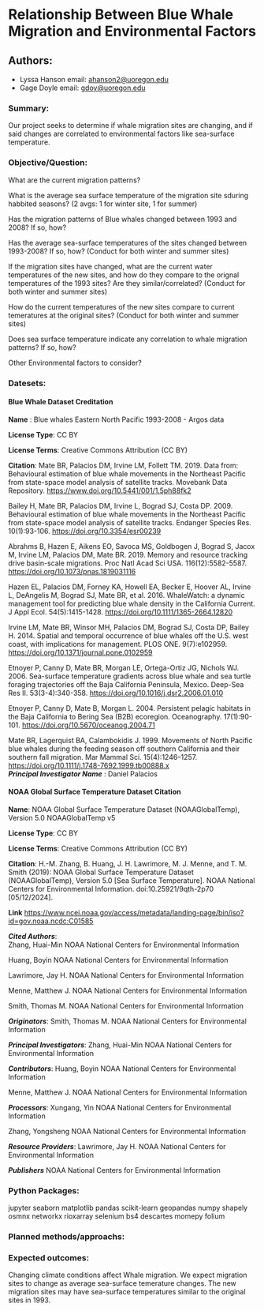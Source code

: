 # Relationship Between Blue Whale Migration and Environmental Factors

## Authors:

* Lyssa Hanson email: <ahanson2@uoregon.edu>
* Gage Doyle email: <gdoy@uoregon.edu>

### Summary:
Our project seeks to determine if whale migration sites are changing, and if said changes are correlated to environmental factors like sea-surface temperature.

### Objective/Question:
What are the current migration patterns? 

What is the average sea surface temperature of the migration site sduring habbited seasons? (2 avgs: 1 for winter site, 1 for summer)

Has the migration patterns of Blue whales changed between 1993 and 2008?
If so, how?

Has the average sea-surface temperatures of the sites changed between 1993-2008? 
If so, how? (Conduct for both winter and summer sites)

If the migration sites have changed, what are the current water temperatures of the new sites, and how do they compare to the orignal temperatures of the 1993 sites? 
Are they similar/correlated? (Conduct for both winter and summer sites)

How do the current temperatures of the new sites compare to current temeratures at the original sites? (Conduct for both winter and summer sites)

Does sea surface temperature indicate any correlation to whale migration patterns?
If so, how?

Other Environmental factors to consider?

### Datesets:

#### Blue Whale Dataset Creditation

**Name** : Blue whales Eastern North Pacific 1993-2008 - Argos data

**License Type**: CC BY

**License Terms**: Creative Commons Attribution (CC BY)

**Citation**: Mate BR, Palacios DM, Irvine LM, Follett TM. 2019. Data from: Behavioural estimation of blue whale movements in the Northeast Pacific from state-space model analysis of satellite tracks. Movebank Data Repository. <https://www.doi.org/10.5441/001/1.5ph88fk2>

Bailey H, Mate BR, Palacios DM, Irvine L, Bograd SJ, Costa DP. 2009. Behavioural estimation of blue whale movements in the Northeast Pacific from state-space model analysis of satellite tracks. Endanger Species Res. 10(1):93-106. <https://doi.org/10.3354/esr00239>

Abrahms B, Hazen E, Aikens EO, Savoca MS, Goldbogen J, Bograd S, Jacox M, Irvine LM, Palacios DM, Mate BR. 2019. Memory and resource tracking drive basin-scale migrations. Proc Natl Acad Sci USA. 116(12):5582-5587. <https://doi.org/10.1073/pnas.1819031116>

Hazen EL, Palacios DM, Forney KA, Howell EA, Becker E, Hoover AL, Irvine L, DeAngelis M, Bograd SJ, Mate BR, et al. 2016. WhaleWatch: a dynamic management tool for predicting blue whale density in the California Current. J Appl Ecol. 54(5):1415-1428. <https://doi.org/10.1111/1365-2664.12820>

Irvine LM, Mate BR, Winsor MH, Palacios DM, Bograd SJ, Costa DP, Bailey H. 2014. Spatial and temporal occurrence of blue whales off the U.S. west coast, with implications for management. PLOS ONE. 9(7):e102959. <https://doi.org/10.1371/journal.pone.0102959>
 
Etnoyer P, Canny D, Mate BR, Morgan LE, Ortega-Ortiz JG, Nichols WJ. 2006. Sea-surface temperature gradients across blue whale and sea turtle foraging trajectories off the Baja California Peninsula, Mexico. Deep-Sea Res II. 53(3-4):340-358. <https://doi.org/10.1016/j.dsr2.2006.01.010>

Etnoyer P, Canny D, Mate B, Morgan L. 2004. Persistent pelagic habitats in the Baja California to Bering Sea (B2B) ecoregion. Oceanography. 17(1):90-101. <https://doi.org/10.5670/oceanog.2004.71>

Mate BR, Lagerquist BA, Calambokidis J. 1999. Movements of North Pacific blue whales during the feeding season off southern California and their southern fall migration. Mar Mammal Sci. 15(4):1246–1257. <https://doi.org/10.1111/j.1748-7692.1999.tb00888.x>\
***Principal Investigator Name*** : Daniel Palacios

#### NOAA Global Surface Temperature Dataset Citation
**Name**: NOAA Global Surface Temperature Dataset (NOAAGlobalTemp), Version 5.0
NOAAGlobalTemp v5

**License Type**: CC BY

**License Terms**: Creative Commons Attribution (CC BY)

**Citation**: H.-M. Zhang, B. Huang, J. H. Lawrimore, M. J. Menne, and T. M. Smith (2019): NOAA Global Surface Temperature Dataset (NOAAGlobalTemp), Version 5.0 [Sea Surface Temperature]. NOAA National Centers for Environmental Information. doi:10.25921/9qth-2p70 [05/12/2024].

**Link** <https://www.ncei.noaa.gov/access/metadata/landing-page/bin/iso?id=gov.noaa.ncdc:C01585>

***Cited Authors***:	
Zhang, Huai-Min
NOAA National Centers for Environmental Information

Huang, Boyin
NOAA National Centers for Environmental Information

Lawrimore, Jay H.
NOAA National Centers for Environmental Information

Menne, Matthew J.
NOAA National Centers for Environmental Information

Smith, Thomas M.
NOAA National Centers for Environmental Information

***Originators***:
Smith, Thomas M.
NOAA National Centers for Environmental Information

***Principal Investigators***:
Zhang, Huai-Min
NOAA National Centers for Environmental Information

***Contributors***:
Huang, Boyin
NOAA National Centers for Environmental Information

Menne, Matthew J.
NOAA National Centers for Environmental Information

***Processors***:
Xungang, Yin
NOAA National Centers for Environmental Information

Zhang, Yongsheng
NOAA National Centers for Environmental Information

***Resource Providers***:
Lawrimore, Jay H.
NOAA National Centers for Environmental Information

***Publishers***
NOAA National Centers for Environmental Information

### Python Packages:
jupyter
seaborn
matplotlib
pandas
scikit-learn
geopandas
numpy
shapely
osmnx
networkx
rioxarray
selenium
bs4
descartes
momepy
folium

### Planned methods/approachs:

### Expected outcomes:
Changing climate conditions affect Whale migration. We expect migration sites to change as average sea-surface temerature changes. The new migration sites may have sea-surface temperatures similar to the original sites in 1993. 
